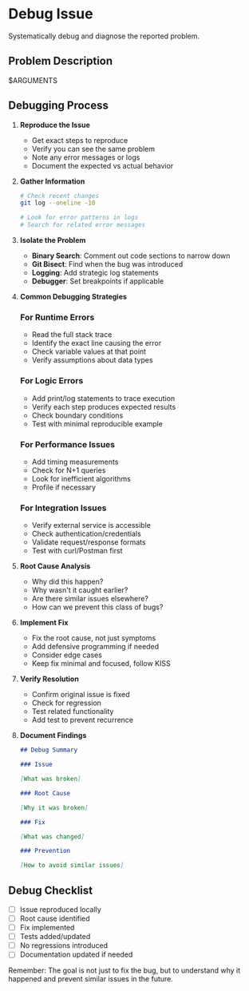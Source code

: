 # Debug Issue

Systematically debug and diagnose the reported problem.

## Problem Description

$ARGUMENTS

## Debugging Process

1. **Reproduce the Issue**
   - Get exact steps to reproduce
   - Verify you can see the same problem
   - Note any error messages or logs
   - Document the expected vs actual behavior

2. **Gather Information**

   ```bash
   # Check recent changes
   git log --oneline -10

   # Look for error patterns in logs
   # Search for related error messages
   ```

3. **Isolate the Problem**
   - **Binary Search**: Comment out code sections to narrow down
   - **Git Bisect**: Find when the bug was introduced
   - **Logging**: Add strategic log statements
   - **Debugger**: Set breakpoints if applicable

4. **Common Debugging Strategies**

   ### For Runtime Errors
   - Read the full stack trace
   - Identify the exact line causing the error
   - Check variable values at that point
   - Verify assumptions about data types

   ### For Logic Errors
   - Add print/log statements to trace execution
   - Verify each step produces expected results
   - Check boundary conditions
   - Test with minimal reproducible example

   ### For Performance Issues
   - Add timing measurements
   - Check for N+1 queries
   - Look for inefficient algorithms
   - Profile if necessary

   ### For Integration Issues
   - Verify external service is accessible
   - Check authentication/credentials
   - Validate request/response formats
   - Test with curl/Postman first

5. **Root Cause Analysis**
   - Why did this happen?
   - Why wasn't it caught earlier?
   - Are there similar issues elsewhere?
   - How can we prevent this class of bugs?

6. **Implement Fix**
   - Fix the root cause, not just symptoms
   - Add defensive programming if needed
   - Consider edge cases
   - Keep fix minimal and focused, follow KISS

7. **Verify Resolution**
   - Confirm original issue is fixed
   - Check for regression
   - Test related functionality
   - Add test to prevent recurrence

8. **Document Findings**

   ```markdown
   ## Debug Summary

   ### Issue

   [What was broken]

   ### Root Cause

   [Why it was broken]

   ### Fix

   [What was changed]

   ### Prevention

   [How to avoid similar issues]
   ```

## Debug Checklist

- [ ] Issue reproduced locally
- [ ] Root cause identified
- [ ] Fix implemented
- [ ] Tests added/updated
- [ ] No regressions introduced
- [ ] Documentation updated if needed

Remember: The goal is not just to fix the bug, but to understand why it happened and prevent similar issues in the future.